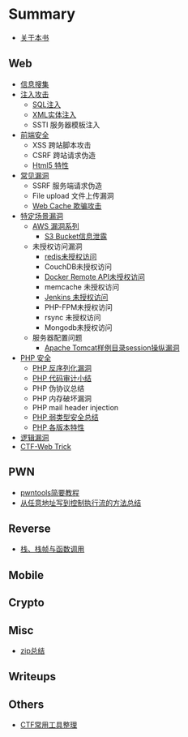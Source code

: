 # Summary

* [关于本书](README.md)

## Web

* [信息搜集](web/xin-xi-sou-ji.md)
* [注入攻击](web/zhu-ru.md)
  * [SQL注入](web/zhu-ru/sqlzhu-ru.md)
  * [XML实体注入](web/zhu-ru/xmlshi-ti-zhu-ru.md)
  * SSTI 服务器模板注入
* [前端安全](web/qian-duan-an-quan.md)
  * XSS 跨站脚本攻击
  * CSRF 跨站请求伪造
  * [Html5 特性](web/qian-duan-an-quan/html5-te-xing.md)
* [常见漏洞](web/fu-wu-qi-duan-lou-dong.md)
  * SSRF 服务端请求伪造
  * File upload 文件上传漏洞
  * [Web Cache 欺骗攻击](web/fu-wu-qi-duan-lou-dong/web-cache-qi-pian-gong-ji.md)
* [特定场景漏洞](web/qi-ta-lou-dong.md)
  * [AWS 漏洞系列](web/qi-ta-lou-dong/aws-lou-dong-xi-lie.md)
    * [S3 Bucket信息泄露](web/qi-ta-lou-dong/aws-lou-dong-xi-lie/s3-bucketxin-xi-xie-lu.md)
  * 未授权访问漏洞
    * [redis未授权访问](web/qi-ta-lou-dong/rediswei-shou-quan-fang-wen.md)
    * CouchDB未授权访问
    * [Docker Remote API未授权访问](web/qi-ta-lou-dong/docker-remote-apiwei-shou-quan-fang-wen-lou-dong.md)
    * memcache 未授权访问
    * [Jenkins 未授权访问](web/qi-ta-lou-dong/jenkins-wei-shou-quan-fang-wen-lou-dong.md)
    * PHP-FPM未授权访问
    * rsync 未授权访问
    * Mongodb未授权访问
  * 服务器配置问题
    * [Apache Tomcat样例目录session操纵漏洞](web/qi-ta-lou-dong/apache-tomcatyang-li-mu-lu-session-cao-zong-lou-dong.md)
* [PHP 安全](web/php-an-quan.md)
  * [PHP 反序列化漏洞](web/php-an-quan/php-fan-xu-lie-hua-lou-dong.md)
  * [PHP 代码审计小结](web/php-an-quan/php-dai-ma-shen-ji-xiao-jie.md)
  * PHP 伪协议总结
  * PHP 内存破坏漏洞
  * PHP mail header injection
  * [PHP 弱类型安全总结](web/php-an-quan/phpruo-lei-xing-an-quan-zong-jie.md)
  * [PHP 各版本特性](web/php-an-quan/phpge-ban-ben-te-xing.md)
* [逻辑漏洞](web/luo-ji-lou-dong.md)
* [CTF-Web Trick](web/ctf-web-trick.md)

## PWN

* [pwntools简要教程](pwn/pwntoolsjian-yao-jiao-cheng.md)
* [从任意地址写到控制执行流的方法总结](pwn/cong-ren-yi-di-zhi-xie-dao-kong-zhi-zhi-xing-liu-de-fang-fa-zong-jie.md)

## Reverse

* [栈、栈帧与函数调用](pwn/zhan-3001-zhan-zheng-yu-han-shu-diao-yong.md)

## Mobile

## Crypto

## Misc

* [zip总结](misc/zipzong-jie.md)

## Writeups

## Others

* [CTF常用工具整理](others/ctfchang-yong-gong-ju-zheng-li.md)

